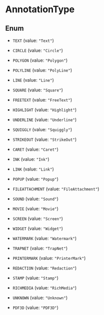 
# AnnotationType

## Enum


* `TEXT` (value: `"Text"`)

* `CIRCLE` (value: `"Circle"`)

* `POLYGON` (value: `"Polygon"`)

* `POLYLINE` (value: `"PolyLine"`)

* `LINE` (value: `"Line"`)

* `SQUARE` (value: `"Square"`)

* `FREETEXT` (value: `"FreeText"`)

* `HIGHLIGHT` (value: `"Highlight"`)

* `UNDERLINE` (value: `"Underline"`)

* `SQUIGGLY` (value: `"Squiggly"`)

* `STRIKEOUT` (value: `"StrikeOut"`)

* `CARET` (value: `"Caret"`)

* `INK` (value: `"Ink"`)

* `LINK` (value: `"Link"`)

* `POPUP` (value: `"Popup"`)

* `FILEATTACHMENT` (value: `"FileAttachment"`)

* `SOUND` (value: `"Sound"`)

* `MOVIE` (value: `"Movie"`)

* `SCREEN` (value: `"Screen"`)

* `WIDGET` (value: `"Widget"`)

* `WATERMARK` (value: `"Watermark"`)

* `TRAPNET` (value: `"TrapNet"`)

* `PRINTERMARK` (value: `"PrinterMark"`)

* `REDACTION` (value: `"Redaction"`)

* `STAMP` (value: `"Stamp"`)

* `RICHMEDIA` (value: `"RichMedia"`)

* `UNKNOWN` (value: `"Unknown"`)

* `PDF3D` (value: `"PDF3D"`)



